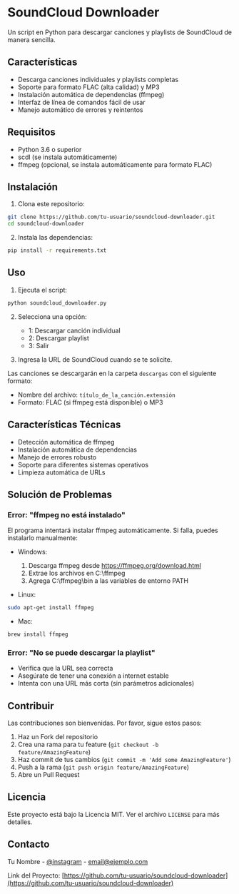 # SoundCloud Downloader

Un script en Python para descargar canciones y playlists de SoundCloud de manera sencilla.

## Características

- Descarga canciones individuales y playlists completas
- Soporte para formato FLAC (alta calidad) y MP3
- Instalación automática de dependencias (ffmpeg)
- Interfaz de línea de comandos fácil de usar
- Manejo automático de errores y reintentos

## Requisitos

- Python 3.6 o superior
- scdl (se instala automáticamente)
- ffmpeg (opcional, se instala automáticamente para formato FLAC)

## Instalación

1. Clona este repositorio:
```bash
git clone https://github.com/tu-usuario/soundcloud-downloader.git
cd soundcloud-downloader
```

2. Instala las dependencias:
```bash
pip install -r requirements.txt
```

## Uso

1. Ejecuta el script:
```bash
python soundcloud_downloader.py
```

2. Selecciona una opción:
   - 1: Descargar canción individual
   - 2: Descargar playlist
   - 3: Salir

3. Ingresa la URL de SoundCloud cuando se te solicite.

Las canciones se descargarán en la carpeta `descargas` con el siguiente formato:
- Nombre del archivo: `título_de_la_canción.extensión`
- Formato: FLAC (si ffmpeg está disponible) o MP3

## Características Técnicas

- Detección automática de ffmpeg
- Instalación automática de dependencias
- Manejo de errores robusto
- Soporte para diferentes sistemas operativos
- Limpieza automática de URLs

## Solución de Problemas

### Error: "ffmpeg no está instalado"
El programa intentará instalar ffmpeg automáticamente. Si falla, puedes instalarlo manualmente:

- Windows:
  1. Descarga ffmpeg desde https://ffmpeg.org/download.html
  2. Extrae los archivos en C:\ffmpeg
  3. Agrega C:\ffmpeg\bin a las variables de entorno PATH

- Linux:
```bash
sudo apt-get install ffmpeg
```

- Mac:
```bash
brew install ffmpeg
```

### Error: "No se puede descargar la playlist"
- Verifica que la URL sea correcta
- Asegúrate de tener una conexión a internet estable
- Intenta con una URL más corta (sin parámetros adicionales)

## Contribuir

Las contribuciones son bienvenidas. Por favor, sigue estos pasos:

1. Haz un Fork del repositorio
2. Crea una rama para tu feature (`git checkout -b feature/AmazingFeature`)
3. Haz commit de tus cambios (`git commit -m 'Add some AmazingFeature'`)
4. Push a la rama (`git push origin feature/AmazingFeature`)
5. Abre un Pull Request

## Licencia

Este proyecto está bajo la Licencia MIT. Ver el archivo `LICENSE` para más detalles.

## Contacto

Tu Nombre - [@instagram](https://instagram.com/josemenciaa) - email@ejemplo.com

Link del Proyecto: [https://github.com/tu-usuario/soundcloud-downloader](https://github.com/tu-usuario/soundcloud-downloader) 

